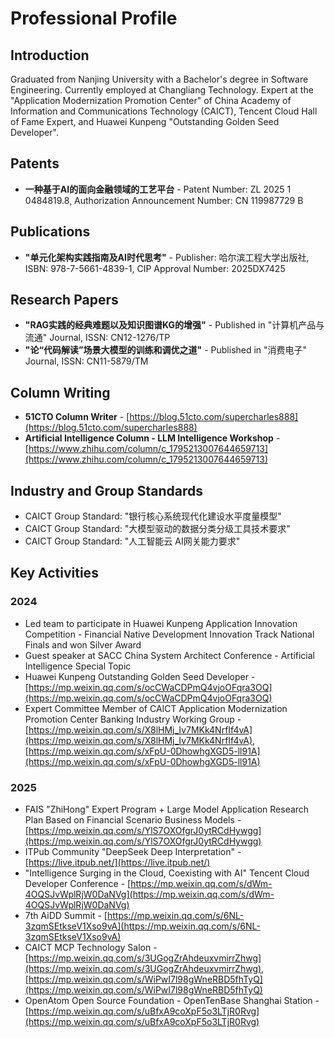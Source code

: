 # Professional Profile

## Introduction
Graduated from Nanjing University with a Bachelor's degree in Software Engineering. Currently employed at Changliang Technology. Expert at the "Application Modernization Promotion Center" of China Academy of Information and Communications Technology (CAICT), Tencent Cloud Hall of Fame Expert, and Huawei Kunpeng "Outstanding Golden Seed Developer".

## Patents
- **一种基于AI的面向金融领域的工艺平台** - Patent Number: ZL 2025 1 0484819.8, Authorization Announcement Number: CN 119987729 B

## Publications
- **"单元化架构实践指南及AI时代思考"** - Publisher: 哈尔滨工程大学出版社, ISBN: 978-7-5661-4839-1, CIP Approval Number: 2025DX7425

## Research Papers
- **"RAG实践的经典难题以及知识图谱KG的增强"** - Published in "计算机产品与流通" Journal, ISSN: CN12-1276/TP
- **"论“代码解读”场景大模型的训练和调优之道"** - Published in "消费电子" Journal, ISSN: CN11-5879/TM

## Column Writing
- **51CTO Column Writer** - [https://blog.51cto.com/supercharles888](https://blog.51cto.com/supercharles888)
- **Artificial Intelligence Column - LLM Intelligence Workshop** - [https://www.zhihu.com/column/c_1795213007644659713](https://www.zhihu.com/column/c_1795213007644659713)

## Industry and Group Standards
- CAICT Group Standard: "银行核心系统现代化建设水平度量模型"
- CAICT Group Standard: "大模型驱动的数据分类分级工具技术要求"
- CAICT Group Standard: "人工智能云 AI网关能力要求"

## Key Activities

### 2024
- Led team to participate in Huawei Kunpeng Application Innovation Competition - Financial Native Development Innovation Track National Finals and won Silver Award
- Guest speaker at SACC China System Architect Conference - Artificial Intelligence Special Topic
- Huawei Kunpeng Outstanding Golden Seed Developer - [https://mp.weixin.qq.com/s/ocCWaCDPmQ4vjoOFqra3OQ](https://mp.weixin.qq.com/s/ocCWaCDPmQ4vjoOFqra3OQ)
- Expert Committee Member of CAICT Application Modernization Promotion Center Banking Industry Working Group - [https://mp.weixin.qq.com/s/X8lHMj_Iv7MKk4NrfIf4vA](https://mp.weixin.qq.com/s/X8lHMj_Iv7MKk4NrfIf4vA), [https://mp.weixin.qq.com/s/xFpU-0DhowhgXGD5-ll91A](https://mp.weixin.qq.com/s/xFpU-0DhowhgXGD5-ll91A)

### 2025
- FAIS "ZhiHong" Expert Program + Large Model Application Research Plan Based on Financial Scenario Business Models - [https://mp.weixin.qq.com/s/YlS7OXOfgrJ0ytRCdHywgg](https://mp.weixin.qq.com/s/YlS7OXOfgrJ0ytRCdHywgg)
- ITPub Community "DeepSeek Deep Interpretation" - [https://live.itpub.net/](https://live.itpub.net/)
- "Intelligence Surging in the Cloud, Coexisting with AI" Tencent Cloud Developer Conference - [https://mp.weixin.qq.com/s/dWm-4OQSJvWplRjW0DaNVg](https://mp.weixin.qq.com/s/dWm-4OQSJvWplRjW0DaNVg)
- 7th AiDD Summit - [https://mp.weixin.qq.com/s/6NL-3zqmSEtkseV1Xso9vA](https://mp.weixin.qq.com/s/6NL-3zqmSEtkseV1Xso9vA)
- CAICT MCP Technology Salon - [https://mp.weixin.qq.com/s/3UGogZrAhdeuxvmirrZhwg](https://mp.weixin.qq.com/s/3UGogZrAhdeuxvmirrZhwg), [https://mp.weixin.qq.com/s/WiPwI7l98gWneRBD5fhTyQ](https://mp.weixin.qq.com/s/WiPwI7l98gWneRBD5fhTyQ)
- OpenAtom Open Source Foundation - OpenTenBase Shanghai Station - [https://mp.weixin.qq.com/s/uBfxA9coXpF5o3LTjR0Rvg](https://mp.weixin.qq.com/s/uBfxA9coXpF5o3LTjR0Rvg)
